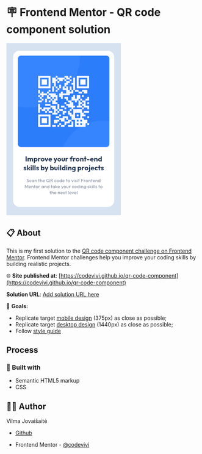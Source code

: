 # 🪧 Frontend Mentor - QR code component solution

![alt app screenshot](./resources/images/screenshot.png)

## 📋 About

This is my first solution to the [QR code component challenge on Frontend Mentor](https://www.frontendmentor.io/challenges/qr-code-component-iux_sIO_H). Frontend Mentor challenges help you improve your coding skills by building realistic projects.

🌐 **Site published at**: [https://codevivi.github.io/qr-code-component](https://codevivi.github.io/qr-code-component)

**Solution URL**: [Add solution URL here](https://www.frontendmentor.io/solutions/flex-box-to-center-qr-component-NOUoRiQ10E)

🎯 **Goals:**

- Replicate target [mobile design](./chalenge/design/mobile-design.jpg) (375px) as close as possible;
- Replicate target [desktop design](./chalenge/design/desktop-design.jpg) (1440px) as close as possible;
- Follow [style guide](./chalenge/style-guide.md)

## Process

### 🧰 Built with

- Semantic HTML5 markup
- CSS
<!-- - Flexbox
- Mobile-first workflow -->

## 👩‍💻 Author

Vilma Jovaišaitė

- [Github](https://github.com/codevivi)

- Frontend Mentor - [@codevivi](https://www.frontendmentor.io/profile/codevivi)
